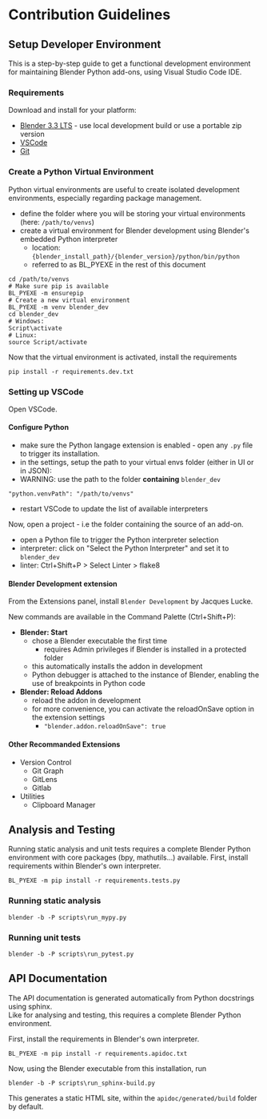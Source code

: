 # Contribution Guidelines

## Setup Developer Environment
This is a step-by-step guide to get a functional development environment for maintaining Blender Python add-ons, using Visual Studio Code IDE.

### Requirements
Download and install for your platform:
- [Blender 3.3 LTS](https://blender.org/download) - use local development build or use a portable zip version
- [VSCode](https://code.visualstudio.com/)
- [Git](https://git-scm.com/downloads)

### Create a Python Virtual Environment
Python virtual environments are useful to create isolated development environments, especially regarding package management.

- define the folder where you will be storing your virtual environments (here: `/path/to/venvs`)
- create a virtual environment for Blender development using Blender's embedded Python interpreter
  - location: `{blender_install_path}/{blender_version}/python/bin/python`
  - referred to as BL_PYEXE in the rest of this document

```
cd /path/to/venvs
# Make sure pip is available
BL_PYEXE -m ensurepip
# Create a new virtual environment
BL_PYEXE -m venv blender_dev
cd blender_dev
# Windows:
Script\activate
# Linux:
source Script/activate
```
Now that the virtual environment is activated, install the requirements
```
pip install -r requirements.dev.txt
```

### Setting up VSCode
Open VSCode.

#### Configure Python
- make sure the Python langage extension is enabled - open any `.py` file to trigger its installation.
- in the settings, setup the path to your virtual envs folder (either in UI or in JSON):
- WARNING:  use the path to the folder **containing** `blender_dev`
```
"python.venvPath": "/path/to/venvs"
```
- restart VSCode to update the list of available interpreters

Now, open a project - i.e the folder containing the source of an add-on.
- open a Python file to trigger the Python interpreter selection
- interpreter: click on "Select the Python Interpreter" and set it to `blender_dev`
- linter: Ctrl+Shift+P > Select Linter > flake8


#### Blender Development extension
From the Extensions panel, install `Blender Development` by Jacques Lucke.

New commands are available in the Command Palette (Ctrl+Shift+P): 
- **Blender: Start**
    - chose a Blender executable the first time
        - requires Admin privileges if Blender is installed in a protected folder
    - this automatically installs the addon in development
    - Python debugger is attached to the instance of Blender, enabling the use of breakpoints in Python code
- **Blender: Reload Addons**
    - reload the addon in development
    - for more convenience, you can activate the reloadOnSave option in the extension settings
      - `"blender.addon.reloadOnSave": true`

#### Other Recommanded Extensions
- Version Control
  - Git Graph
  - GitLens
  - Gitlab
- Utilities
  - Clipboard Manager


## Analysis and Testing

Running static analysis and unit tests requires a complete Blender Python environment with core packages (bpy, mathutils...) available.
First, install requirements within Blender's own interpreter.
```
BL_PYEXE -m pip install -r requirements.tests.py
```

### Running static analysis
```
blender -b -P scripts\run_mypy.py
```

### Running unit tests

```
blender -b -P scripts\run_pytest.py
```


## API Documentation
The API documentation is generated automatically from Python docstrings using sphinx.  
Like for analysing and testing, this requires a complete Blender Python environment.

First, install the requirements in Blender's own interpreter.
```
BL_PYEXE -m pip install -r requirements.apidoc.txt
```

Now, using the Blender executable from this installation, run

```
blender -b -P scripts\run_sphinx-build.py
```

This generates a static HTML site, within the `apidoc/generated/build` folder by default.
